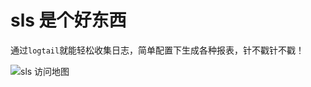 # sls 是个好东西

通过`logtail`就能轻松收集日志，简单配置下生成各种报表，针不戳针不戳！


![sls 访问地图](https://z.wiki/autoupload/2022-10-21/31b0e037b2b245248995cf535e3ec4c3.image.png)
